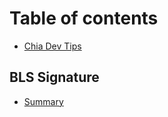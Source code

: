 # Table of contents

* [Chia Dev Tips](README.md)

## BLS Signature

* [Summary](bls-signature/summary.md)
